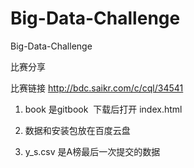 # Big-Data-Challenge
Big-Data-Challenge

比赛分享

比赛链接 http://bdc.saikr.com/c/cql/34541



1. book 是gitbook  下载后打开 index.html

2. 数据和安装包放在百度云盘

3. y_s.csv 是A榜最后一次提交的数据  

